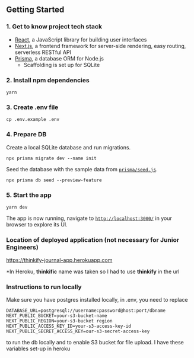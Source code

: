 
## Getting Started

### 1. Get to know project tech stack

- [React](https://reactjs.org/), a JavaScript library for building user interfaces
- [Next.js](https://nextjs.org/), a frontend framework for server-side rendering, easy routing, serverless RESTful API
- [Prisma](https://www.prisma.io/), a database ORM for Node.js
  - Scaffolding is set up for SQLite

### 2. Install npm dependencies

```
yarn
```

### 3. Create .env file

```
cp .env.example .env
```

### 4. Prepare DB

Create a local SQLite database and run migrations.

```
npx prisma migrate dev --name init
```

Seed the database with the sample data from [`prisma/seed.js`](./prisma/seed.js).

```
npx prisma db seed --preview-feature
```

### 5. Start the app

```
yarn dev
```

The app is now running, navigate to [`http://localhost:3000/`](http://localhost:3000/) in your browser to explore its UI.

### Location of deployed application (not necessary for Junior Engineers)

https://thinkify-journal-app.herokuapp.com

*In Heroku, **thinkific** name was taken so I had to use **thinkify** in the url

### Instructions to run locally

Make sure you have postgres installed locally, in .env, you need to replace

```
DATABASE_URL=postgresql://username:password@host:port/dbname
NEXT_PUBLIC_BUCKET=your-s3-bucket-name
NEXT_PUBLIC_REGION=your-s3-bucket region
NEXT_PUBLIC_ACCESS_KEY_ID=your-s3-access-key-id
NEXT_PUBLIC_SECRET_ACCESS_KEY=our-s3-secret-access-key
```

to run the db locally and to enable S3 bucket for file upload.
I have these variables set-up in heroku
